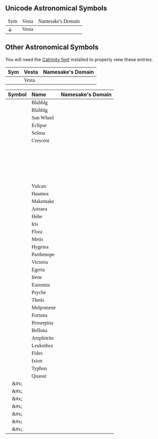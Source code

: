 

<style>
td {font-family: Catrinity;}
</style>

## Unicode Astronomical Symbols

<table style="font: Catrinity">
    <thead>
    <tr>
        <td>Sym</td>
        <td>Vesta</td>
        <td>Namesake's Domain</td>
    </tr>
    </thead>
    <tr>
        <td>⚶</td>
        <td>Vesta</td>
        <td></td>
    </tr>
</table>



## Other Astronomical Symbols

You will need the [Catrinity font](http://catrinity-font.de/) installed to properly view these entries.

<table>
    <thead>
    <tr>
        <th>Sym</th>
        <th>Vesta</th>
        <th>Namesake's Domain</th>
    </tr>
    </thead>
    <tr>
        <td>&#xF5da; &#xF5da; </td>
        <td>Vesta</td>
        <td></td>
    </tr>
</table>

|Symbol|Name|Namesake's Domain|
|:-:|:--|:--|
| &#xF5BB; | Blahblg|  |
| &#xF89A; | Blahblg|  |
| &#xF5D0; | Sun Wheel |  |
| &#xF5D1; | Eclipse |  |
| &#xF5D2; | Selena |  |
| &#xF5D3; | Crescent |  |
| &#xF5D4; |  |  |
| &#xF5D5; |  |  |
| &#xF5D6; |  |  |
| &#xF5D7; |  |  |
| &#xF5D8; |  |  |
| &#xF5D9; | Vulcan |  |
| &#xF5DA; | Haumea |  |
| &#xF5DB; | Makemake |  |
| &#xF5DC; | Astraea |  |
| &#xF5DD; | Hebe |  |
| &#xF5DE; | Iris |  |
| &#xF5DF; | Flora |  |
| &#xF5E0; | Metis |  |
| &#xF5E1; | Hygeiea |  |
| &#xF5E2; | Parthenope |  |
| &#xF5E3; | Victoria |  |
| &#xF5E4; | Egeria |  |
| &#xF5E5; | Irene |  |
| &#xF5E6; | Eunomia |  |
| &#xF5E7; | Psyche |  |
| &#xF5E8; | Thetis |  |
| &#xF5E9; | Melpomene |  |
| &#xF5EA; | Fortuna |  |
| &#xF5EB; | Proserpina |  |
| &#xF5EC; | Bellona |  |
| &#xF5ED; | Amphitrite |  |
| &#xF5EE; | Leukothea |  |
| &#xF5EF; | Fides |  |
| &#xF5F1; | Ixion |  |
| &#xF5F2; | Typhon |  |
| &#xF5F3; | Quaoar |  |
| &#x; |  |  |
| &#x; |  |  |
| &#x; |  |  |
| &#x; |  |  |
| &#x; |  |  |
| &#x; |  |  |
| &#x; |  |  |
